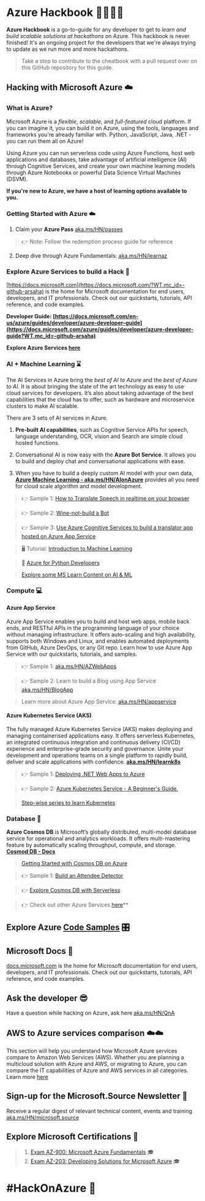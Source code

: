 # Azure Hackbook 👩‍💻👨‍💻

**Azure Hackbook** is a go-to-guide for any developer to get to *learn and build scalable solutions at hackathons* on Azure. This hackbook is never finished! It's an ongoing project for the developers that we're always trying to update as we run more and more hackathons.
> Take a step to contribute to the cheatbook with a pull request over on this GitHub repository for this guide. 

## Hacking with Microsoft Azure ☁️

### What is Azure?
Microsoft Azure is a *flexible*, *scalable*, and *full-featured* cloud platform. If you can imagine it, you can build it on Azure, using the tools, languages and frameworks you're already familiar with. Python, JavaScript, Java, .NET - you can run them all on Azure!

Using Azure you can run serverless code using Azure Functions, host web applications and databases, take advantage of artificial intelligence (AI) through Cognitive Services, and create your own machine learning models through Azure Notebooks or powerful Data Science Virtual Machines (DSVM).

**If you're new to Azure, we have a host of learning options available to you.**

### Getting Started with Azure ☁️
1. Claim your **Azure Pass** [aka.ms/HN/passes](https://aka.ms/HN/passes) 

> 👉 Note: Follow the redemption process guide for reference

2. Deep dive through Azure Fundamentals: [aka.ms/HN/learnaz](https://aka.ms/HN/learnaz)

### Explore Azure Services to build a Hack 📑
[https://docs.microsoft.com](https://docs.microsoft.com/?WT.mc_id=-github-arsaha) is the home for Microsoft documentation for end users, developers, and IT professionals. Check out our quickstarts, tutorials, API reference, and code examples.

**Developer Guide: [https://docs.microsoft.com/en-us/azure/guides/developer/azure-developer-guide](https://docs.microsoft.com/azure/guides/developer/azure-developer-guide?WT.mc_id=-github-arsaha)**

**Explore Azure Services [here](https://docs.microsoft.com/en-us/azure/?WT.mc_id=-github-arsaha&wt.mc_id=AID2419141_QSG_EML_409349)**

### AI + Machine Learning ⌛ 

The AI Services in Azure bring the *best of AI to Azure* and the *best of Azure to AI*.
It is about bringing the state of the art technology as easy to use cloud services for developers.
It’s also about taking advantage of the best capabilities that the cloud has to offer, such as hardware and microservice clusters to make AI scalable.


There are 3 sets of AI services in Azure. 
1. **Pre-built AI capabilities**, such as Cognitive Service APIs for speech, language understanding, OCR, vision and Search are simple cloud hosted functions.

2. Conversational AI is now easy with the **Azure Bot Service**. It allows you to build and deploy chat and conversational applications with ease.

3. When you have to build a deeply custom AI model with your own data, **[Azure Machine Learning - aka.ms/HN/AIonAzure](https://aka.ms/HN/AIonAzure)** provides all you need for cloud scale algorithm and model development.


> 👉 Sample 1: [How to Translate Speech in realtime on your browser](https://aka.ms/HN/AzS2T)

> 👉 Sample 2: [Wine-not-build a Bot](https://aka.ms/HN/AzBots)
 
> 👉 Sample 3: [Use Azure Cognitive Services to build a translator app hosted on Azure App Service](https://aka.ms/HN/AzAPS)

> 🖥️ Tutorial: [Introduction to Machine Learning](https://aka.ms/HN/ml) 

> 🐍 [Azure for Python Developers](https://aka.ms/PyonAzure) 

> [Explore some MS Learn Content on AI & ML](https://aka.ms/HN/AIML) 

 

### Compute 💻

#### Azure App Service

Azure App Service enables you to build and host web apps, mobile back ends, and RESTful APIs in the programming language of your choice without managing infrastructure. It offers auto-scaling and high availability, supports both Windows and Linux, and enables automated deployments from GitHub, Azure DevOps, or any Git repo. Learn how to use Azure App Service with our quickstarts, tutorials, and samples.

> 👉 Sample 1: [aka.ms/HN/AZWebApps](https://aka.ms/HN/AZWebApps)

> 👉 Sample 2: Learn to build a Blog using App Service [aka.ms/HN/BlogApp](https://aka.ms/HN/BlogApp)

> Learn more about Azure App Service: [aka.ms/HN/appservice](https://aka.ms/HN/appservice) 

#### Azure Kubernetes Service (AKS)

The fully managed Azure Kubernetes Service (AKS) makes deploying and managing containerised applications easy. It offers serverless Kubernetes, an integrated continuous integration and continuous delivery (CI/CD) experience and enterprise-grade security and governance. Unite your development and operations teams on a single platform to rapidly build, deliver and scale applications with confidence. 
**[aka.ms/HN/learnk8s](https://aka.ms/HN/learnk8s)**

> 👉 Sample 1: [Deploying .NET Web Apps to Azure](https://aka.ms/HN/RockPaperScissorsLizardSpock)

> 👉 Sample 2: [Azure Kubernetes Service - A Beginner's Guide.](https://aka.ms/HN/Learn-K8s)

> [Step-wise series to learn Kubernetes](https://aka.ms/HN/K8s-Series)


### Database 💾

**Azure Cosmos DB** is Microsoft’s globally distributed, multi-model database service for operational and analytics workloads. It offers multi-mastering feature by automatically scaling throughput, compute, and storage.
**[Cosmod DB - Docs](https://docs.microsoft.com/en-us/azure/cosmos-db/?WT.mc_id=-github-arsaha&wt.mc_id=AID2419141_QSG_EML_)**

> [Getting Started with Cosmos DB on Azure](https://aka.ms/HN/Learn-CosmosDB)

> 👉 Sample 1: [Build an Attendee Detector](https://aka.ms/HN/AttendeeDetector)

> 👉 [Explore Cosmos DB with Serverless](https://aka.ms/HN/CosmosDB-Serverless)

>
> 👉 Check out other Azure Services [here](https://docs.microsoft.com/en-us/azure/?WT.mc_id=-github-arsaha&wt.mc_id=AID2419141_QSG_EML_409356)**

## Explore Azure [Code Samples](https://aka.ms/HackOnAzure) 🎛


## Microsoft Docs 📄
[docs.microsoft.com](https://docs.microsoft.com/?WT.mc_id=-github-arsaha) is the home for Microsoft documentation for end users, developers, and IT professionals. Check out our quickstarts, tutorials, API reference, and code examples.

## Ask the developer 😎
Have a question while hacking on Azure, ask here [aka.ms/HN/QnA](https://aka.ms/HN/QnA)

## AWS to Azure services comparison ☁️☁️
This section will help you understand how Microsoft Azure services compare to Amazon Web Services (AWS). Whether you are planning a multicloud solution with Azure and AWS, or migrating to Azure, you can compare the IT capabilities of Azure and AWS services in all categories. Learn more [here](https://aka.ms/HN/aws-azure-comparison)


## Sign-up for the Microsoft.Source Newsletter 📑
Receive a regular digest of relevant technical content, events and training [aka.ms/HN/microsoft.source](https://aka.ms/HN/microsoft.source) 

## Explore Microsoft Certifications 💯
> 1. [Exam AZ-900: Microsoft Azure Fundamentals](https://docs.microsoft.com/en-us/learn/certifications/exams/az-900?wt.mc_id=learningredirect_certs-web-wwl&WT.mc_id=-github-arsaha&wt.mc_id=AID2419141_QSG_EML_409351) 🎓
> 2. [Exam AZ-203: Developing Solutions for Microsoft Azure](https://docs.microsoft.com/en-us/learn/certifications/exams/az-203?WT.mc_id=-github-arsaha&wt.mc_id=AID2419141_QSG_EML_409358) 🎓



# #HackOnAzure 💯
